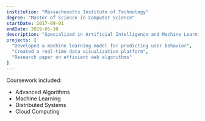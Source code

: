 ```yaml
---
institution: "Massachusetts Institute of Technology"
degree: "Master of Science in Computer Science"
startDate: 2017-09-01
endDate: 2019-05-30
description: "Specialized in Artificial Intelligence and Machine Learning with focus on practical applications in web technologies."
projects: [
  "Developed a machine learning model for predicting user behavior",
  "Created a real-time data visualization platform",
  "Research paper on efficient web algorithms"
]
---
```


Coursework included:
- Advanced Algorithms
- Machine Learning
- Distributed Systems
- Cloud Computing